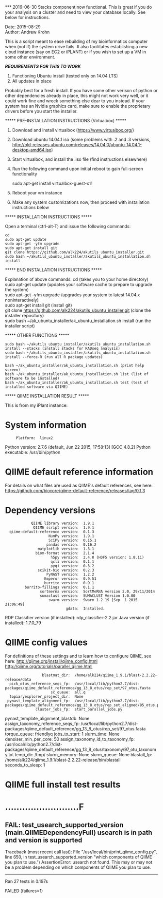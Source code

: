 *** 2016-06-30
Stacks component now functional. This is great if you do your analysis on a cluster and need to view your database locally. See below for instructions.

Date: 2015-08-29  
Author: Andrew Krohn  

This is a script meant to ease rebuilding of my bioinformatics computer when (not if) the system drive fails.  It also facilitates establishing a new cloud instance (say on EC2 or iPLANT) or if you wish to set up a VM in some other environment.  

***REQUIREMENTS FOR THIS TO WORK***

1) Functioning Ubuntu install (tested only on 14.04 LTS)  
2) All updates in place  

Probably best for a fresh install.  If you have some other verison of python or other dependencies already in place, this might not work very well, or it could work fine and wreck something else dear to you instead.  If your system has an Nvidia graphics card, make sure to enable the proprietary drivers before you start the installer.  

***** PRE-INSTALLATION INSTRUCTIONS (Virtualbox) *****

1) Download and install virtualbox (https://www.virtualbox.org/)  
2) Download ubuntu 14.04.1 iso (some problems with .2 and .3 versions, http://old-releases.ubuntu.com/releases/14.04.0/ubuntu-14.04.1-desktop-amd64.iso)  
3) Start virtualbox, and install the .iso file (find instructions elsewhere)  
4) Run the following command upon initial reboot to gain full-screen functionality  

    sudo apt-get install virtualbox-guest-x11  

5) Reboot your vm instance  
6) Make any system customizations now, then proceed with installation instructions below  

***** INSTALLATION INSTRUCTIONS *****

Open a terminal (ctrl-alt-T) and issue the following commands:  

    cd  
    sudo apt-get update  
    sudo apt-get -yfm upgrade  
    sudo apt-get install git  
    git clone https://github.com/alk224/akutils_ubuntu_installer.git  
    sudo bash ~/akutils_ubuntu_installer/akutils_ubuntu_installation.sh install  

***** END INSTALLATION INSTRUCTIONS *****

Explanation of above commands:
cd (takes you to your home directory)
sudo apt-get update (updates your software cache to prepare to upgrade the system)  
sudo apt-get -yfm upgrade (upgrades your system to latest 14.04.x noninteractively)  
sudo apt-get install git (install git)  
git clone https://github.com/alk224/akutils_ubuntu_installer.git (clone the installer repository)  
sudo bash ~/ak_ubuntu_installer/ak_ubuntu_installation.sh install (run the installer script)  

***** OTHER FUNCTIONS *****

    sudo bash ~/akutils_ubuntu_installer/akutils_ubuntu_installation.sh install --stacks (install stacks for RADseq analysis)  
    sudo bash ~/akutils_ubuntu_installer/akutils_ubuntu_installation.sh install --force-R (run all R package updates)  

    bash ~/ak_ubuntu_installer/ak_ubuntu_installation.sh (print help screen)  
    bash ~/ak_ubuntu_installer/ak_ubuntu_installation.sh list (list of software to be installed)  
    bash ~/ak_ubuntu_installer/ak_ubuntu_installation.sh test (test of installed software via QIIME)  

***** QIIME INSTALLATION RESULT *****

This is from my iPlant instance:

System information
==================
         Platform:	linux2
   Python version:	2.7.6 (default, Jun 22 2015, 17:58:13)  [GCC 4.8.2]
Python executable:	/usr/bin/python

QIIME default reference information
===================================
For details on what files are used as QIIME's default references, see here:
 https://github.com/biocore/qiime-default-reference/releases/tag/0.1.3

Dependency versions
===================
                QIIME library version:	1.9.1
                 QIIME script version:	1.9.1
      qiime-default-reference version:	0.1.3
                        NumPy version:	1.9.1
                        SciPy version:	0.15.1
                       pandas version:	0.16.2
                   matplotlib version:	1.3.1
                  biom-format version:	2.1.4
                         h5py version:	2.4.0 (HDF5 version: 1.8.11)
                         qcli version:	0.1.1
                         pyqi version:	0.3.2
                   scikit-bio version:	0.2.3
                       PyNAST version:	1.2.2
                      Emperor version:	0.9.51
                      burrito version:	0.9.1
             burrito-fillings version:	0.1.1
                    sortmerna version:	SortMeRNA version 2.0, 29/11/2014
                    sumaclust version:	SUMACLUST Version 1.0.00
                        swarm version:	Swarm 1.2.19 [Sep  1 2015 21:06:49]
                                gdata:	Installed.
RDP Classifier version (if installed):	rdp_classifier-2.2.jar
          Java version (if installed):	1.7.0_79

QIIME config values
===================
For definitions of these settings and to learn how to configure QIIME, see here:
 http://qiime.org/install/qiime_config.html
 http://qiime.org/tutorials/parallel_qiime.html

                     blastmat_dir:	/home/alk224/qiime_1.9.1/blast-2.2.22-release/data
      pick_otus_reference_seqs_fp:	/usr/local/lib/python2.7/dist-packages/qiime_default_reference/gg_13_8_otus/rep_set/97_otus.fasta
                         sc_queue:	all.q
      topiaryexplorer_project_dir:	None
     pynast_template_alignment_fp:	/usr/local/lib/python2.7/dist-packages/qiime_default_reference/gg_13_8_otus/rep_set_aligned/85_otus.pynast.fasta
                  cluster_jobs_fp:	start_parallel_jobs.py
pynast_template_alignment_blastdb:	None
assign_taxonomy_reference_seqs_fp:	/usr/local/lib/python2.7/dist-packages/qiime_default_reference/gg_13_8_otus/rep_set/97_otus.fasta
                     torque_queue:	friendlyq
                    jobs_to_start:	1
                       slurm_time:	None
            denoiser_min_per_core:	50
assign_taxonomy_id_to_taxonomy_fp:	/usr/local/lib/python2.7/dist-packages/qiime_default_reference/gg_13_8_otus/taxonomy/97_otu_taxonomy.txt
                         temp_dir:	/tmp/
                     slurm_memory:	None
                      slurm_queue:	None
                      blastall_fp:	/home/alk224/qiime_1.9.1/blast-2.2.22-release/bin/blastall
                 seconds_to_sleep:	1

QIIME full install test results
===============================
..........................F
======================================================================
FAIL: test_usearch_supported_version (__main__.QIIMEDependencyFull)
usearch is in path and version is supported
----------------------------------------------------------------------
Traceback (most recent call last):
  File "/usr/local/bin/print_qiime_config.py", line 650, in test_usearch_supported_version
    "which components of QIIME you plan to use.")
AssertionError: usearch not found. This may or may not be a problem depending on which components of QIIME you plan to use.

----------------------------------------------------------------------
Ran 27 tests in 0.197s

FAILED (failures=1)
